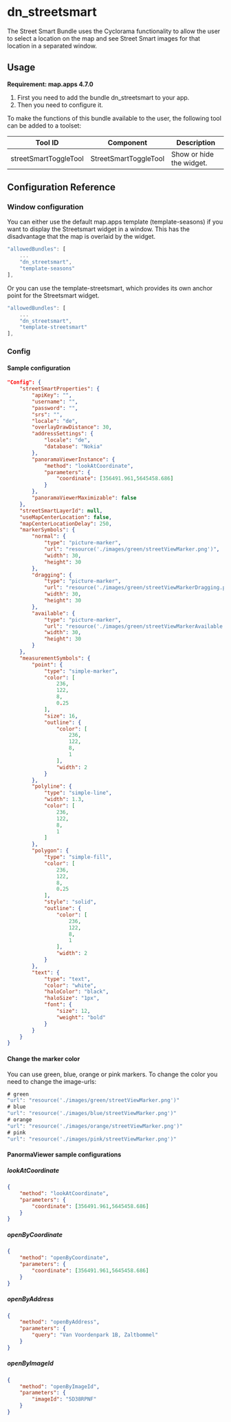 # dn_streetsmart
The Street Smart Bundle uses the Cyclorama functionality to allow the user to select a location on the map and see Street Smart images for that location in a separated window.

## Usage
**Requirement: map.apps 4.7.0**

1. First you need to add the bundle dn_streetsmart to your app.
2. Then you need to configure it.

To make the functions of this bundle available to the user, the following tool can be added to a toolset:

| Tool ID               | Component             | Description              |
|-----------------------|-----------------------|--------------------------|
| streetSmartToggleTool | StreetSmartToggleTool | Show or hide the widget. |

## Configuration Reference

### Window configuration

You can either use the default map.apps template (template-seasons) if you want to display the Streetsmart widget in a window. This has the disadvantage that the map is overlaid by the widget.

```javascript
"allowedBundles": [
    ...
    "dn_streetsmart",
    "template-seasons"
],
```

Or you can use the template-streetsmart, which provides its own anchor point for the Streetsmart widget.

```javascript
"allowedBundles": [
    ...
    "dn_streetsmart",
    "template-streetsmart"
],
```

### Config

#### Sample configuration
```json
"Config": {
    "streetSmartProperties": {
        "apiKey": "",
        "username": "",
        "password": "",
        "srs": "",
        "locale": "de",
        "overlayDrawDistance": 30,
        "addressSettings": {
            "locale": "de",
            "database": "Nokia"
        },
        "panoramaViewerInstance": {
            "method": "lookAtCoordinate",
            "parameters": {
                "coordinate": [356491.961,5645458.686]
            }
        },
        "panoramaViewerMaximizable": false
    },
    "streetSmartLayerId": null,
    "useMapCenterLocation": false,
    "mapCenterLocationDelay": 250,
    "markerSymbols": {
        "normal": {
            "type": "picture-marker",
            "url": "resource('./images/green/streetViewMarker.png')",
            "width": 30,
            "height": 30
        },
        "dragging": {
            "type": "picture-marker",
            "url": "resource('./images/green/streetViewMarkerDragging.png')",
            "width": 30,
            "height": 30
        },
        "available": {
            "type": "picture-marker",
            "url": "resource('./images/green/streetViewMarkerAvailable.png')",
            "width": 30,
            "height": 30
        }
    },
    "measurementSymbols": {
        "point": {
            "type": "simple-marker",
            "color": [
                236,
                122,
                8,
                0.25
            ],
            "size": 16,
            "outline": {
                "color": [
                    236,
                    122,
                    8,
                    1
                ],
                "width": 2
            }
        },
        "polyline": {
            "type": "simple-line",
            "width": 1.3,
            "color": [
                236,
                122,
                8,
                1
            ]
        },
        "polygon": {
            "type": "simple-fill",
            "color": [
                236,
                122,
                8,
                0.25
            ],
            "style": "solid",
            "outline": {
                "color": [
                    236,
                    122,
                    8,
                    1
                ],
                "width": 2
            }
        },
        "text": {
            "type": "text",
            "color": "white",
            "haloColor": "black",
            "haloSize": "1px",
            "font": {
                "size": 12,
                "weight": "bold"
            }
        }
    }
}
```

#### Change the marker color

You can use green, blue, orange or pink markers. To change the color you need to change the image-urls:

```javascript
# green
"url": "resource('./images/green/streetViewMarker.png')"
# blue
"url": "resource('./images/blue/streetViewMarker.png')"
# orange
"url": "resource('./images/orange/streetViewMarker.png')"
# pink
"url": "resource('./images/pink/streetViewMarker.png')"
```

#### PanormaViewer sample configurations

##### lookAtCoordinate
```json
{
    "method": "lookAtCoordinate",
    "parameters": {
        "coordinate": [356491.961,5645458.686]
    }
}
```

##### openByCoordinate
```json
{
    "method": "openByCoordinate",
    "parameters": {
        "coordinate": [356491.961,5645458.686]
    }
}
```

##### openByAddress
```json
{
    "method": "openByAddress",
    "parameters": {
        "query": "Van Voordenpark 1B, Zaltbommel"
    }
}
```

##### openByImageId
```json
{
    "method": "openByImageId",
    "parameters": {
        "imageId": "5D38RPNF"
    }
}
```
